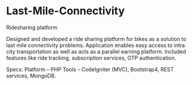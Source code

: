 # Last-Mile-Connectivity
Ridesharing platform

Designed and developed a ride sharing platform for bikes as a solution to last mile connectivity problems.
Application enables easy access to intra city transportation as well as acts as a parallel earning platform. 
Included features like ride tracking, subscription services, OTP authentication.


Specs:
Platform –  PHP
Tools – CodeIgniter (MVC), Bootstrap4, REST services, MongoDB.


